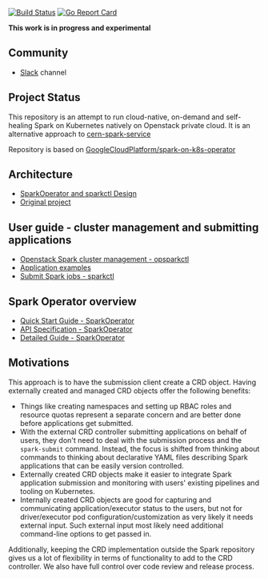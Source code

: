 [![Build Status](https://travis-ci.org/GoogleCloudPlatform/spark-on-k8s-operator.svg?branch=master)](https://travis-ci.org/GoogleCloudPlatform/spark-on-k8s-operator.svg?branch=master)
[![Go Report Card](https://goreportcard.com/badge/github.com/GoogleCloudPlatform/spark-on-k8s-operator)](https://goreportcard.com/report/github.com/GoogleCloudPlatform/spark-on-k8s-operator)

**This work is in progress and experimental**

## Community

* [Slack](https://kubernetes.slack.com/messages/CALBDHMTL) channel

## Project Status
This repository is an attempt to run cloud-native, on-demand and self-healing Spark on Kubernetes natively on Openstack private cloud.
It is an alternative approach to [cern-spark-service](https://pypi.org/project/cern-spark-service/)

Repository is based on [GoogleCloudPlatform/spark-on-k8s-operator](https://github.com/GoogleCloudPlatform/spark-on-k8s-operator)

## Architecture

* [SparkOperator and sparkctl Design](docs/design.md)
* [Original project](https://github.com/GoogleCloudPlatform/spark-on-k8s-operator)

## User guide - cluster management and submitting applications

* [Openstack Spark cluster management - opsparkctl](cmd/README.md)
* [Application examples](examples)
* [Submit Spark jobs - sparkctl](sparkctl/README.md)

## Spark Operator overview

* [Quick Start Guide - SparkOperator](docs/quick-start-guide.md)
* [API Specification - SparkOperator](docs/api.md) 
* [Detailed Guide - SparkOperator ](docs/user-guide.md)

## Motivations

This approach is to have the submission client create a CRD object. Having externally 
created and managed CRD objects offer the following benefits:
* Things like creating namespaces and setting up RBAC roles and resource quotas represent a separate concern and are better 
done before applications get submitted.
* With the external CRD controller submitting applications on behalf of users, they don't need to deal with the submission 
process and the `spark-submit` command. Instead, the focus is shifted from thinking about commands to thinking about declarative 
YAML files describing Spark applications that can be easily version controlled. 
* Externally created CRD objects make it easier to integrate Spark application submission and monitoring with users' existing 
pipelines and tooling on Kubernetes.
* Internally created CRD objects are good for capturing and communicating application/executor status to the users, but not 
for driver/executor pod configuration/customization as very likely it needs external input. Such external input most likely 
need additional command-line options to get passed in.

Additionally, keeping the CRD implementation outside the Spark repository gives us a lot of flexibility in terms of 
functionality to add to the CRD controller. We also have full control over code review and release process.
